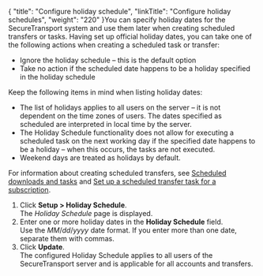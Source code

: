 {
    "title": "Configure holiday schedule",
    "linkTitle": "Configure holiday schedules",
    "weight": "220"
}You can specify holiday dates for the <span class="mc-variable axway_variables.Component_Short_Name variable">SecureTransport</span> system and use them later when creating scheduled transfers or tasks. Having set up official holiday dates, you can take one of the following actions when creating a scheduled task or transfer:

-   Ignore the holiday schedule – this is the default option
-   Take no action if the scheduled date happens to be a holiday specified in the holiday schedule

Keep the following items in mind when listing holiday dates:

-   The list of holidays applies to all users on the server – it is not dependent on the time zones of users. The dates specified as scheduled are interpreted in local time by the server.
-   The Holiday Schedule functionality does not allow for executing a scheduled task on the next working day if the specified date happens to be a holiday – when this occurs, the tasks are not executed.
-   Weekend days are treated as holidays by default.

For information about creating scheduled transfers, see <a href="../../accounts/c_st_subscriptions/t_st_subscriptions#Schedule" class="MCXref xref">Scheduled downloads and tasks</a> and <a href="../../accounts/c_st_subscriptions/t_st_subscriptions#Set" class="MCXref xref">Set up a scheduled transfer task for a subscription</a>.

1.  Click **Setup > Holiday Schedule**.  
    The *Holiday Schedule* page is displayed.
2.  Enter one or more holiday dates in the **Holiday Schedule** field.  
    Use the *MM*/*dd*/*yyyy* date format. If you enter more than one date, separate them with commas.
3.  Click **Update**.  
    The configured Holiday Schedule applies to all users of the <span class="mc-variable axway_variables.Component_Short_Name variable">SecureTransport</span> server and is applicable for all accounts and transfers.
